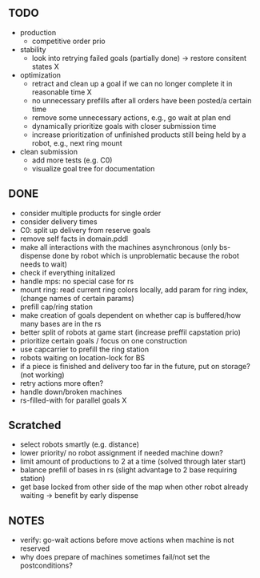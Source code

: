 ## TODO
* production
  * competitive order prio
* stability
  * look into retrying failed goals (partially done) -> restore consitent states X
* optimization
  * retract and clean up a goal if we can no longer complete it in reasonable time X
  * no unnecessary prefills after all orders have been posted/a certain time
  * remove some unnecessary actions, e.g., go wait at plan end
  * dynamically prioritize goals with closer submission time
  * increase prioritization of unfinished products still being held by a robot, e.g., next ring mount
* clean submission
  * add more tests (e.g. C0)
  * visualize goal tree for documentation

## DONE
* consider multiple products for single order
* consider delivery times
* C0: split up delivery from reserve goals
* remove self facts in domain.pddl
* make all interactions with the machines asynchronous (only bs-dispense done by
robot which is unproblematic because the robot needs to wait)
* check if everything initalized
* handle mps: no special case for rs
* mount ring: read current ring colors locally, add param for ring index, (change names of certain params)
* prefill cap/ring station
* make creation of goals dependent on whether cap is buffered/how many bases are in the rs
* better split of robots at game start (increase preffil capstation prio)
* prioritize certain goals / focus on one construction
* use capcarrier to prefill the ring station
* robots waiting on location-lock for BS
* if a piece is finished and delivery too far in the future, put on storage? (not working)
* retry actions more often?
* handle down/broken machines
* rs-filled-with for parallel goals X

## Scratched
* select robots smartly (e.g. distance)
* lower priority/ no robot assignment if needed machine down?
* limit amount of productions to 2 at a time (solved through later start)
* balance prefill of bases in rs (slight advantage to 2 base requiring station)
* get base locked from other side of the map when other robot already waiting -> benefit by early dispense

## NOTES
* verify: go-wait actions before move actions when machine is not reserved
* why does prepare of machines sometimes fail/not set the postconditions?
